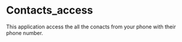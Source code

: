 # Contacts_access
This application access the all the conacts from your phone with their phone number. 
